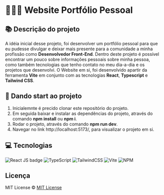# 👨🏻‍💻 Website Portfólio Pessoal

## 📚 Descrição do projeto
A idéia inicial desse projeto, foi desenvolver um portfólio pessoal para que eu pudesse divulgar e deixar mais presente para a comunidade a minha profissão como **Desenvolvedor Front-End**.
Dentro deste projeto é possível encontrar um pouco sobre informações pessoais sobre minha pessoa, como também tecnologias que tenho contato no meu dia-a-dia e os projetos que desenvolvi.
O Website em si, foi desenvolvido apartir da ferramenta **Vite** em conjunto com as tecnologias **React**, **Typescript** e **Tailwind CSS**.

## 🚀 Dando start ao projeto 
1. Inicialemnte é precido clonar este repositório do projeto.
2. Em seguida baixar e instalar as dependências do projeto, através do comando **npm install** ou **npm i**.
3. Rodar o projeto, através do comando **npm run dev**.
4. Navegar no link http://localhost:5173/, para visualizar o projeto em si.

## 💻 Tecnologias
![React JS badge](https://shields.io/badge/react-black?logo=react&style=for-the-badge)
![TypeScript](https://img.shields.io/badge/typescript-%23007ACC.svg?style=for-the-badge&logo=typescript&logoColor=white)
![TailwindCSS](https://img.shields.io/badge/tailwindcss-%2338B2AC.svg?style=for-the-badge&logo=tailwind-css&logoColor=white)
![Vite](https://img.shields.io/badge/vite-%23646CFF.svg?style=for-the-badge&logo=vite&logoColor=white)
![NPM](https://img.shields.io/badge/NPM-%23CB3837.svg?style=for-the-badge&logo=npm&logoColor=white)

## Licença
MIT License © [MIT License](./LICENSE)